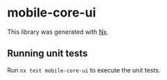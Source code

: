 # mobile-core-ui

This library was generated with [Nx](https://nx.dev).

## Running unit tests

Run `nx test mobile-core-ui` to execute the unit tests.
